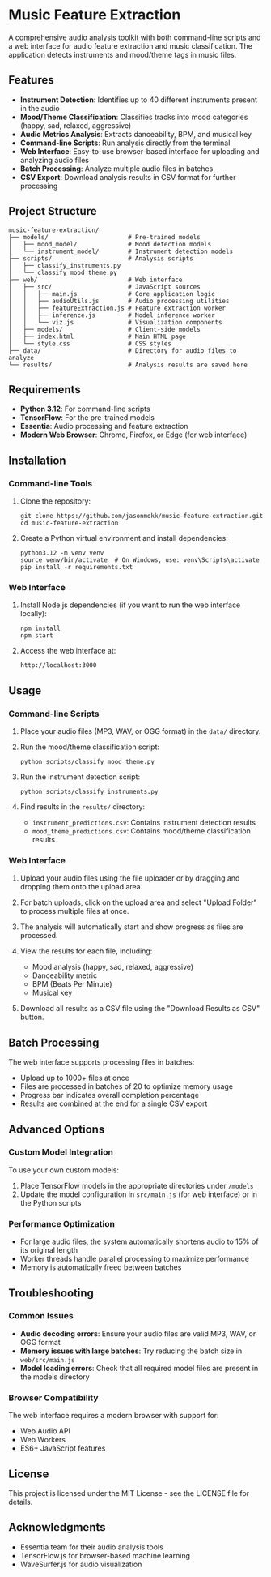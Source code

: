 # Music Feature Extraction

A comprehensive audio analysis toolkit with both command-line scripts and a web interface for audio feature extraction and music classification. The application detects instruments and mood/theme tags in music files.

## Features

- **Instrument Detection**: Identifies up to 40 different instruments present in the audio
- **Mood/Theme Classification**: Classifies tracks into mood categories (happy, sad, relaxed, aggressive)
- **Audio Metrics Analysis**: Extracts danceability, BPM, and musical key
- **Command-line Scripts**: Run analysis directly from the terminal
- **Web Interface**: Easy-to-use browser-based interface for uploading and analyzing audio files
- **Batch Processing**: Analyze multiple audio files in batches
- **CSV Export**: Download analysis results in CSV format for further processing

## Project Structure

```
music-feature-extraction/
├── models/                      # Pre-trained models
│   ├── mood_model/              # Mood detection models
│   └── instrument_model/        # Instrument detection models
├── scripts/                     # Analysis scripts
│   ├── classify_instruments.py
│   └── classify_mood_theme.py
├── web/                         # Web interface
│   ├── src/                     # JavaScript sources
│   │   ├── main.js              # Core application logic
│   │   ├── audioUtils.js        # Audio processing utilities
│   │   ├── featureExtraction.js # Feature extraction worker
│   │   ├── inference.js         # Model inference worker
│   │   └── viz.js               # Visualization components
│   ├── models/                  # Client-side models
│   ├── index.html               # Main HTML page
│   └── style.css                # CSS styles
├── data/                        # Directory for audio files to analyze
└── results/                     # Analysis results are saved here
```

## Requirements

- **Python 3.12**: For command-line scripts
- **TensorFlow**: For the pre-trained models
- **Essentia**: Audio processing and feature extraction
- **Modern Web Browser**: Chrome, Firefox, or Edge (for web interface)

## Installation

### Command-line Tools

1. Clone the repository:
   ```
   git clone https://github.com/jasonmokk/music-feature-extraction.git
   cd music-feature-extraction
   ```

2. Create a Python virtual environment and install dependencies:
   ```
   python3.12 -m venv venv
   source venv/bin/activate  # On Windows, use: venv\Scripts\activate
   pip install -r requirements.txt
   ```

### Web Interface

1. Install Node.js dependencies (if you want to run the web interface locally):
   ```
   npm install
   npm start
   ```

2. Access the web interface at:
   ```
   http://localhost:3000
   ```

## Usage

### Command-line Scripts

1. Place your audio files (MP3, WAV, or OGG format) in the `data/` directory.

2. Run the mood/theme classification script:
   ```
   python scripts/classify_mood_theme.py
   ```

3. Run the instrument detection script:
   ```
   python scripts/classify_instruments.py
   ```

4. Find results in the `results/` directory:
   - `instrument_predictions.csv`: Contains instrument detection results
   - `mood_theme_predictions.csv`: Contains mood/theme classification results

### Web Interface

1. Upload your audio files using the file uploader or by dragging and dropping them onto the upload area.

2. For batch uploads, click on the upload area and select "Upload Folder" to process multiple files at once.

3. The analysis will automatically start and show progress as files are processed.

4. View the results for each file, including:
   - Mood analysis (happy, sad, relaxed, aggressive)
   - Danceability metric
   - BPM (Beats Per Minute)
   - Musical key

5. Download all results as a CSV file using the "Download Results as CSV" button.

## Batch Processing

The web interface supports processing files in batches:

- Upload up to 1000+ files at once
- Files are processed in batches of 20 to optimize memory usage
- Progress bar indicates overall completion percentage
- Results are combined at the end for a single CSV export

## Advanced Options

### Custom Model Integration

To use your own custom models:

1. Place TensorFlow models in the appropriate directories under `/models`
2. Update the model configuration in `src/main.js` (for web interface) or in the Python scripts

### Performance Optimization

- For large audio files, the system automatically shortens audio to 15% of its original length
- Worker threads handle parallel processing to maximize performance
- Memory is automatically freed between batches

## Troubleshooting

### Common Issues

- **Audio decoding errors**: Ensure your audio files are valid MP3, WAV, or OGG format
- **Memory issues with large batches**: Try reducing the batch size in `web/src/main.js`
- **Model loading errors**: Check that all required model files are present in the models directory

### Browser Compatibility

The web interface requires a modern browser with support for:
- Web Audio API
- Web Workers
- ES6+ JavaScript features

## License

This project is licensed under the MIT License - see the LICENSE file for details.

## Acknowledgments

- Essentia team for their audio analysis tools
- TensorFlow.js for browser-based machine learning
- WaveSurfer.js for audio visualization
